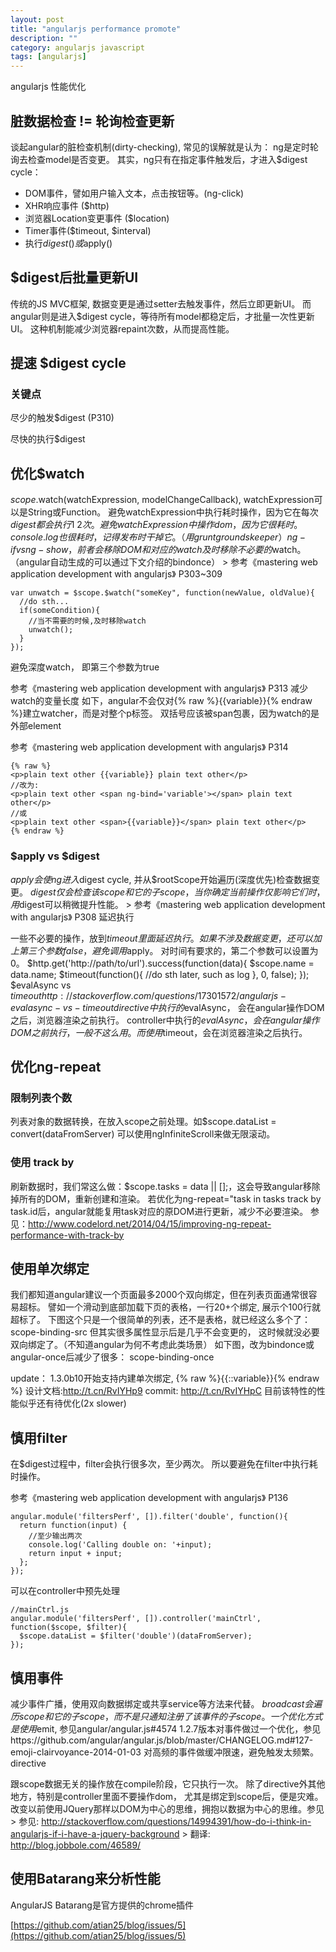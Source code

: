 ```yaml
---
layout: post
title: "angularjs performance promote"
description: ""
category: angularjs javascript
tags: [angularjs]
---
```


angularjs 性能优化

## 脏数据检查 != 轮询检查更新

谈起angular的脏检查机制(dirty-checking), 常见的误解就是认为： ng是定时轮询去检查model是否变更。
其实，ng只有在指定事件触发后，才进入$digest cycle：

+ DOM事件，譬如用户输入文本，点击按钮等。(ng-click)
+ XHR响应事件 ($http)
+ 浏览器Location变更事件 ($location)
+ Timer事件($timeout, $interval)
+ 执行$digest()或$apply()


## $digest后批量更新UI

传统的JS MVC框架, 数据变更是通过setter去触发事件，然后立即更新UI。
而angular则是进入$digest cycle，等待所有model都稳定后，才批量一次性更新UI。
这种机制能减少浏览器repaint次数，从而提高性能。


## 提速 $digest cycle

### 关键点

尽少的触发$digest (P310)

尽快的执行$digest


## 优化$watch   

$scope.$watch(watchExpression, modelChangeCallback), watchExpression可以是String或Function。
避免watchExpression中执行耗时操作，因为它在每次$digest都会执行1~2次。
避免watchExpression中操作dom，因为它很耗时。
console.log也很耗时，记得发布时干掉它。（用grunt groundskeeper）
ng-if vs ng-show， 前者会移除DOM和对应的watch
及时移除不必要的$watch。（angular自动生成的可以通过下文介绍的bindonce） > 参考《mastering web application development with angularjs》 P303~309

	var unwatch = $scope.$watch("someKey", function(newValue, oldValue){
	  //do sth...
	  if(someCondition){
	    //当不需要的时候,及时移除watch
	    unwatch();
	  }
	});

避免深度watch， 即第三个参数为true

参考《mastering web application development with angularjs》 P313
减少watch的变量长度
如下，angular不会仅对{% raw %}{{variable}}{% endraw %}建立watcher，而是对整个p标签。
双括号应该被span包裹，因为watch的是外部element

参考《mastering web application development with angularjs》 P314

	{% raw %}
	<p>plain text other {{variable}} plain text other</p>
	//改为:
	<p>plain text other <span ng-bind='variable'></span> plain text other</p>
	//或
	<p>plain text other <span>{{variable}}</span> plain text other</p>
	{% endraw %}

### $apply vs $digest

$apply会使ng进入$digest cycle, 并从$rootScope开始遍历(深度优先)检查数据变更。
$digest仅会检查该scope和它的子scope，当你确定当前操作仅影响它们时，用$digest可以稍微提升性能。 > 参考《mastering web application development with angularjs》 P308
延迟执行

一些不必要的操作，放到$timeout里面延迟执行。
如果不涉及数据变更，还可以加上第三个参数false，避免调用$apply。
对时间有要求的，第二个参数可以设置为0。
$http.get('http://path/to/url').success(function(data){
  $scope.name = data.name;
  $timeout(function(){
    //do sth later, such as log
  }, 0, false);
});
$evalAsync vs $timeout
http://stackoverflow.com/questions/17301572/angularjs-evalasync-vs-timeout
directive中执行的$evalAsync， 会在angular操作DOM之后，浏览器渲染之前执行。
controller中执行的$evalAsync， 会在angular操作DOM之前执行，一般不这么用。
而使用$timeout，会在浏览器渲染之后执行。

## 优化ng-repeat

### 限制列表个数

列表对象的数据转换，在放入scope之前处理。如$scope.dataList = convert(dataFromServer)
可以使用ngInfiniteScroll来做无限滚动。

### 使用 track by

刷新数据时，我们常这么做：$scope.tasks = data || [];，这会导致angular移除掉所有的DOM，重新创建和渲染。
若优化为ng-repeat="task in tasks track by task.id后，angular就能复用task对应的原DOM进行更新，减少不必要渲染。
参见：http://www.codelord.net/2014/04/15/improving-ng-repeat-performance-with-track-by

## 使用单次绑定

我们都知道angular建议一个页面最多2000个双向绑定，但在列表页面通常很容易超标。
譬如一个滑动到底部加载下页的表格，一行20+个绑定, 展示个100行就超标了。
下图这个只是一个很简单的列表，还不是表格，就已经这么多个了：
scope-binding-src
但其实很多属性显示后是几乎不会变更的， 这时候就没必要双向绑定了。（不知道angular为何不考虑此类场景）
如下图，改为bindonce或angular-once后减少了很多：
scope-binding-once

update：
1.3.0b10开始支持内建单次绑定, {% raw %}{{::variable}}{% endraw %}
设计文档:http://t.cn/RvIYHp9 
commit: http://t.cn/RvIYHpC
目前该特性的性能似乎还有待优化(2x slower)

## 慎用filter

在$digest过程中，filter会执行很多次，至少两次。
所以要避免在filter中执行耗时操作。

参考《mastering web application development with angularjs》 P136

	angular.module('filtersPerf', []).filter('double', function(){
	  return function(input) {
	    //至少输出两次
	    console.log('Calling double on: '+input);
	    return input + input;
	  };
	});

可以在controller中预先处理

	//mainCtrl.js
	angular.module('filtersPerf', []).controller('mainCtrl', function($scope, $filter){
	  $scope.dataList = $filter('double')(dataFromServer);
	});

## 慎用事件

减少事件广播，使用双向数据绑定或共享service等方法来代替。
$broadcast会遍历scope和它的子scope，而不是只通知注册了该事件的子scope。
一个优化方式是使用$emit, 参见angular/angular.js#4574
1.2.7版本对事件做过一个优化，参见https://github.com/angular/angular.js/blob/master/CHANGELOG.md#127-emoji-clairvoyance-2014-01-03
对高频的事件做缓冲限速，避免触发太频繁。
directive

跟scope数据无关的操作放在compile阶段，它只执行一次。
除了directive外其他地方，特别是controller里面不要操作dom， 尤其是绑定到scope后，便是灾难。
改变以前使用JQuery那样以DOM为中心的思维，拥抱以数据为中心的思维。参见 > 参见: http://stackoverflow.com/questions/14994391/how-do-i-think-in-angularjs-if-i-have-a-jquery-background > 翻译: http://blog.jobbole.com/46589/

## 使用Batarang来分析性能

AngularJS Batarang是官方提供的chrome插件 



[https://github.com/atian25/blog/issues/5](https://github.com/atian25/blog/issues/5)